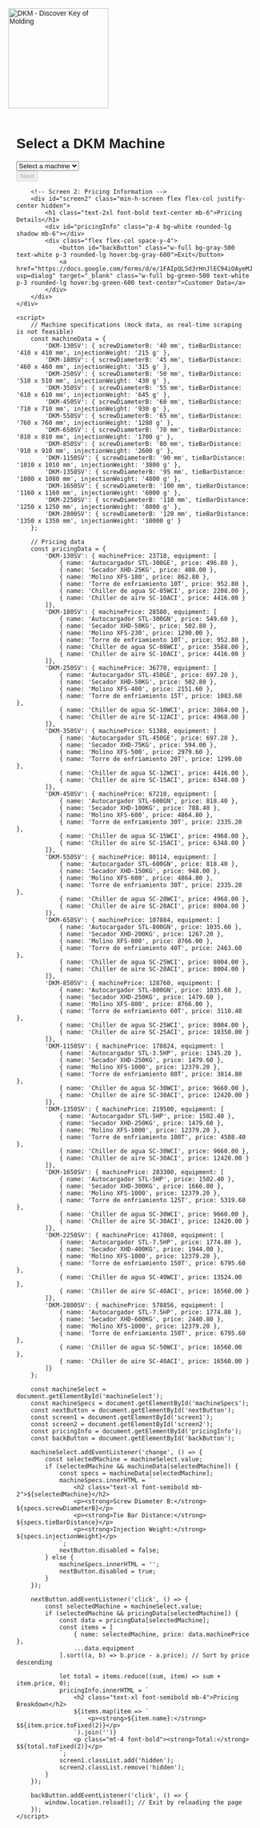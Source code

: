 <img src="[URL_DEL_LOGO](https://www.dkm.mx/Uploads/Resource/2017-09-04/59acbd80d943a.png)" alt="DKM - Discover Key of Molding" width="200">
<head>
    <meta charset="UTF-8">
    <meta name="viewport" content="width=device-width, initial-scale=1.0">
    <title>DKM Machine Selector</title>
    <script src="https://cdn.tailwindcss.com"></script>
    <style>
        body {
            font-family: Arial, sans-serif;
        }
        .container {
            max-width: 100%;
            padding: 1rem;
        }
        @media (min-width: 640px) {
            .container {
                max-width: 640px;
                margin: auto;
            }
        }
    </style>
</head>
<body class="bg-gray-100">
    <div class="container mx-auto">
        <!-- Screen 1: Machine Selection -->
        <div id="screen1" class="min-h-screen flex flex-col justify-center">
            <h1 class="text-2xl font-bold text-center mb-6">Select a DKM Machine</h1>
            <select id="machineSelect" class="w-full p-3 border rounded-lg mb-4 focus:outline-none focus:ring-2 focus:ring-blue-500">
                <option value="">Select a machine</option>
                <option value="DKM-130SV">DKM-130SV</option>
                <option value="DKM-180SV">DKM-180SV</option>
                <option value="DKM-250SV">DKM-250SV</option>
                <option value="DKM-350SV">DKM-350SV</option>
                <option value="DKM-450SV">DKM-450SV</option>
                <option value="DKM-550SV">DKM-550SV</option>
                <option value="DKM-650SV">DKM-650SV</option>
                <option value="DKM-850SV">DKM-850SV</option>
                <option value="DKM-1150SV">DKM-1150SV</option>
                <option value="DKM-1350SV">DKM-1350SV</option>
                <option value="DKM-1650SV">DKM-1650SV</option>
                <option value="DKM-2250SV">DKM-2250SV</option>
                <option value="DKM-2800SV">DKM-2800SV</option>
            </select>
            <div id="machineSpecs" class="mt-4 p-4 bg-white rounded-lg shadow"></div>
            <button id="nextButton" class="w-full mt-6 bg-blue-500 text-white p-3 rounded-lg hover:bg-blue-600 disabled:bg-gray-400" disabled>Next</button>
        </div>

        <!-- Screen 2: Pricing Information -->
        <div id="screen2" class="min-h-screen flex flex-col justify-center hidden">
            <h1 class="text-2xl font-bold text-center mb-6">Pricing Details</h1>
            <div id="pricingInfo" class="p-4 bg-white rounded-lg shadow mb-6"></div>
            <div class="flex flex-col space-y-4">
                <button id="backButton" class="w-full bg-gray-500 text-white p-3 rounded-lg hover:bg-gray-600">Exit</button>
                <a href="https://docs.google.com/forms/d/e/1FAIpQLSd3rHnJlEC94iOAyeMJvPprfWpdtXDUNoMAzXXyPMwsKp9wJQ/viewform?usp=dialog" target="_blank" class="w-full bg-green-500 text-white p-3 rounded-lg hover:bg-green-600 text-center">Customer Data</a>
            </div>
        </div>
    </div>

    <script>
        // Machine specifications (mock data, as real-time scraping is not feasible)
        const machineData = {
            'DKM-130SV': { screwDiameterB: '40 mm', tieBarDistance: '410 x 410 mm', injectionWeight: '215 g' },
            'DKM-180SV': { screwDiameterB: '45 mm', tieBarDistance: '460 x 460 mm', injectionWeight: '315 g' },
            'DKM-250SV': { screwDiameterB: '50 mm', tieBarDistance: '510 x 510 mm', injectionWeight: '430 g' },
            'DKM-350SV': { screwDiameterB: '55 mm', tieBarDistance: '610 x 610 mm', injectionWeight: '645 g' },
            'DKM-450SV': { screwDiameterB: '60 mm', tieBarDistance: '710 x 710 mm', injectionWeight: '930 g' },
            'DKM-550SV': { screwDiameterB: '65 mm', tieBarDistance: '760 x 760 mm', injectionWeight: '1280 g' },
            'DKM-650SV': { screwDiameterB: '70 mm', tieBarDistance: '810 x 810 mm', injectionWeight: '1700 g' },
            'DKM-850SV': { screwDiameterB: '80 mm', tieBarDistance: '910 x 910 mm', injectionWeight: '2600 g' },
            'DKM-1150SV': { screwDiameterB: '90 mm', tieBarDistance: '1010 x 1010 mm', injectionWeight: '3800 g' },
            'DKM-1350SV': { screwDiameterB: '95 mm', tieBarDistance: '1080 x 1080 mm', injectionWeight: '4800 g' },
            'DKM-1650SV': { screwDiameterB: '100 mm', tieBarDistance: '1160 x 1160 mm', injectionWeight: '6000 g' },
            'DKM-2250SV': { screwDiameterB: '110 mm', tieBarDistance: '1250 x 1250 mm', injectionWeight: '8000 g' },
            'DKM-2800SV': { screwDiameterB: '120 mm', tieBarDistance: '1350 x 1350 mm', injectionWeight: '10000 g' }
        };

        // Pricing data
        const pricingData = {
            'DKM-130SV': { machinePrice: 23718, equipment: [
                { name: 'Autocargador STL-300GE', price: 496.80 },
                { name: 'Secador XHD-25KG', price: 408.00 },
                { name: 'Molino XFS-180', price: 862.80 },
                { name: 'Torre de enfriamiento 10T', price: 952.80 },
                { name: 'Chiller de agua SC-05WCI', price: 2208.00 },
                { name: 'Chiller de aire SC-10ACI', price: 4416.00 }
            ]},
            'DKM-180SV': { machinePrice: 28580, equipment: [
                { name: 'Autocargador STL-300GN', price: 549.60 },
                { name: 'Secador XHD-50KG', price: 502.80 },
                { name: 'Molino XFS-230', price: 1290.00 },
                { name: 'Torre de enfriamiento 10T', price: 952.80 },
                { name: 'Chiller de agua SC-08WCI', price: 3588.00 },
                { name: 'Chiller de aire SC-10ACI', price: 4416.00 }
            ]},
            'DKM-250SV': { machinePrice: 36770, equipment: [
                { name: 'Autocargador STL-450GE', price: 697.20 },
                { name: 'Secador XHD-50KG', price: 502.80 },
                { name: 'Molino XFS-400', price: 2151.60 },
                { name: 'Torre de enfriamiento 15T', price: 1083.60 },
                { name: 'Chiller de agua SC-10WCI', price: 3864.00 },
                { name: 'Chiller de aire SC-12ACI', price: 4968.00 }
            ]},
            'DKM-350SV': { machinePrice: 51388, equipment: [
                { name: 'Autocargador STL-450GE', price: 697.20 },
                { name: 'Secador XHD-75KG', price: 594.00 },
                { name: 'Molino XFS-500', price: 2979.60 },
                { name: 'Torre de enfriamiento 20T', price: 1299.60 },
                { name: 'Chiller de agua SC-12WCI', price: 4416.00 },
                { name: 'Chiller de aire SC-15ACI', price: 6348.00 }
            ]},
            'DKM-450SV': { machinePrice: 67210, equipment: [
                { name: 'Autocargador STL-600GN', price: 818.40 },
                { name: 'Secador XHD-100KG', price: 788.40 },
                { name: 'Molino XFS-600', price: 4864.80 },
                { name: 'Torre de enfriamiento 30T', price: 2335.20 },
                { name: 'Chiller de agua SC-15WCI', price: 4968.00 },
                { name: 'Chiller de aire SC-15ACI', price: 6348.00 }
            ]},
            'DKM-550SV': { machinePrice: 80114, equipment: [
                { name: 'Autocargador STL-600GN', price: 818.40 },
                { name: 'Secador XHD-150KG', price: 948.00 },
                { name: 'Molino XFS-600', price: 4864.80 },
                { name: 'Torre de enfriamiento 30T', price: 2335.20 },
                { name: 'Chiller de agua SC-20WCI', price: 4968.00 },
                { name: 'Chiller de aire SC-20ACI', price: 8004.00 }
            ]},
            'DKM-650SV': { machinePrice: 107884, equipment: [
                { name: 'Autocargador STL-800GN', price: 1035.60 },
                { name: 'Secador XHD-200KG', price: 1267.20 },
                { name: 'Molino XFS-800', price: 8766.00 },
                { name: 'Torre de enfriamiento 40T', price: 2463.60 },
                { name: 'Chiller de agua SC-25WCI', price: 8004.00 },
                { name: 'Chiller de aire SC-20ACI', price: 8004.00 }
            ]},
            'DKM-850SV': { machinePrice: 128760, equipment: [
                { name: 'Autocargador STL-800GN', price: 1035.60 },
                { name: 'Secador XHD-250KG', price: 1479.60 },
                { name: 'Molino XFS-800', price: 8766.00 },
                { name: 'Torre de enfriamiento 60T', price: 3110.40 },
                { name: 'Chiller de agua SC-25WCI', price: 8004.00 },
                { name: 'Chiller de aire SC-25ACI', price: 10350.00 }
            ]},
            'DKM-1150SV': { machinePrice: 178824, equipment: [
                { name: 'Autocargador STL-3.5HP', price: 1345.20 },
                { name: 'Secador XHD-250KG', price: 1479.60 },
                { name: 'Molino XFS-1000', price: 12379.20 },
                { name: 'Torre de enfriamiento 80T', price: 3814.80 },
                { name: 'Chiller de agua SC-30WCI', price: 9660.00 },
                { name: 'Chiller de aire SC-30ACI', price: 12420.00 }
            ]},
            'DKM-1350SV': { machinePrice: 219500, equipment: [
                { name: 'Autocargador STL-5HP', price: 1502.40 },
                { name: 'Secador XHD-250KG', price: 1479.60 },
                { name: 'Molino XFS-1000', price: 12379.20 },
                { name: 'Torre de enfriamiento 100T', price: 4508.40 },
                { name: 'Chiller de agua SC-30WCI', price: 9660.00 },
                { name: 'Chiller de aire SC-30ACI', price: 12420.00 }
            ]},
            'DKM-1650SV': { machinePrice: 283300, equipment: [
                { name: 'Autocargador STL-5HP', price: 1502.40 },
                { name: 'Secador XHD-300KG', price: 1666.80 },
                { name: 'Molino XFS-1000', price: 12379.20 },
                { name: 'Torre de enfriamiento 125T', price: 5319.60 },
                { name: 'Chiller de agua SC-30WCI', price: 9660.00 },
                { name: 'Chiller de aire SC-30ACI', price: 12420.00 }
            ]},
            'DKM-2250SV': { machinePrice: 417860, equipment: [
                { name: 'Autocargador STL-7.5HP', price: 1774.80 },
                { name: 'Secador XHD-400KG', price: 1944.00 },
                { name: 'Molino XFS-1000', price: 12379.20 },
                { name: 'Torre de enfriamiento 150T', price: 6795.60 },
                { name: 'Chiller de agua SC-40WCI', price: 13524.00 },
                { name: 'Chiller de aire SC-40ACI', price: 16560.00 }
            ]},
            'DKM-2800SV': { machinePrice: 578856, equipment: [
                { name: 'Autocargador STL-7.5HP', price: 1774.80 },
                { name: 'Secador XHD-600KG', price: 2440.80 },
                { name: 'Molino XFS-1000', price: 12379.20 },
                { name: 'Torre de enfriamiento 150T', price: 6795.60 },
                { name: 'Chiller de agua SC-50WCI', price: 16560.00 },
                { name: 'Chiller de aire SC-40ACI', price: 16560.00 }
            ]}
        };

        const machineSelect = document.getElementById('machineSelect');
        const machineSpecs = document.getElementById('machineSpecs');
        const nextButton = document.getElementById('nextButton');
        const screen1 = document.getElementById('screen1');
        const screen2 = document.getElementById('screen2');
        const pricingInfo = document.getElementById('pricingInfo');
        const backButton = document.getElementById('backButton');

        machineSelect.addEventListener('change', () => {
            const selectedMachine = machineSelect.value;
            if (selectedMachine && machineData[selectedMachine]) {
                const specs = machineData[selectedMachine];
                machineSpecs.innerHTML = `
                    <h2 class="text-xl font-semibold mb-2">${selectedMachine}</h2>
                    <p><strong>Screw Diameter B:</strong> ${specs.screwDiameterB}</p>
                    <p><strong>Tie Bar Distance:</strong> ${specs.tieBarDistance}</p>
                    <p><strong>Injection Weight:</strong> ${specs.injectionWeight}</p>
                `;
                nextButton.disabled = false;
            } else {
                machineSpecs.innerHTML = '';
                nextButton.disabled = true;
            }
        });

        nextButton.addEventListener('click', () => {
            const selectedMachine = machineSelect.value;
            if (selectedMachine && pricingData[selectedMachine]) {
                const data = pricingData[selectedMachine];
                const items = [
                    { name: selectedMachine, price: data.machinePrice },
                    ...data.equipment
                ].sort((a, b) => b.price - a.price); // Sort by price descending

                let total = items.reduce((sum, item) => sum + item.price, 0);
                pricingInfo.innerHTML = `
                    <h2 class="text-xl font-semibold mb-4">Pricing Breakdown</h2>
                    ${items.map(item => `
                        <p><strong>${item.name}:</strong> $${item.price.toFixed(2)}</p>
                    `).join('')}
                    <p class="mt-4 font-bold"><strong>Total:</strong> $${total.toFixed(2)}</p>
                `;
                screen1.classList.add('hidden');
                screen2.classList.remove('hidden');
            }
        });

        backButton.addEventListener('click', () => {
            window.location.reload(); // Exit by reloading the page
        });
    </script>
</body>
</html>
